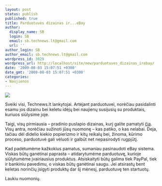 ```yaml
---
layout: post
status: publish
published: true
title: Parduotuvės dizainas ir...eBay
author:
  display_name: SB
  login: SB
  email: sb.technews.lt@gmail.com
  url: ''
author_login: SB
author_email: sb.technews.lt@gmail.com
wordpress_id: 3829
wordpress_url: http://localhost/site/new/parduotuves_dizainas_irebay/
date: '2009-08-03 15:07:51 +0300'
date_gmt: '2009-08-03 15:07:51 +0300'
categories:
- Naujienos
---
```

<div class="imgright"><img src="http://technews.lt/img/avatar.gif"  /></div>
<p>Sveiki visi, Technews.lt lankytojai. Artėjant parduotuvei, norėčiau pasidalinti esamu jos dizainu bei keletu idėjų bei naujienų susijusių su produktais, kuriuos siūlysime joje.</p>
<p>Taigi, visų pirmiausia – pradinio puslapio dizainas, kurį galite pamatyti <a class="ns" href="http://www.part.lt/img/a44172b7ac8d901e8d8b1d1b00622ad5894.jpg">čia</a>. Visų antra, norėčiau sužinoti jūsų nuomonę – kas patiko, o kas nelabai. Deja, tačiau dėl didelio kiekio popierizmo ir kitų reikalų bei, žinoma, kūrimo proceso, parduotuvė gali vėluoti ir galbūt net nepasirodyti rugpjūtį.</p>
<p>Kad padėtumėme kažkokius pamatus, sumaniau pasinaudoti eBay sistema. Viskas būtų ganėtinai paprasta – atidarytumėme parduotuvę, kurioje siūlytumėme įvairiausius produktus. Atsiskaityti būtų galima tiek PayPal, tiek ir bankiniu pavedimu, o viskas būtų ganėtinai saugu. Jei atsirastų bent keletas norinčių įsigyti produktų dar šį mėnesį, parduotuvę ten startuotų.</p>
<p>Laukiu nuomonių.</p>
